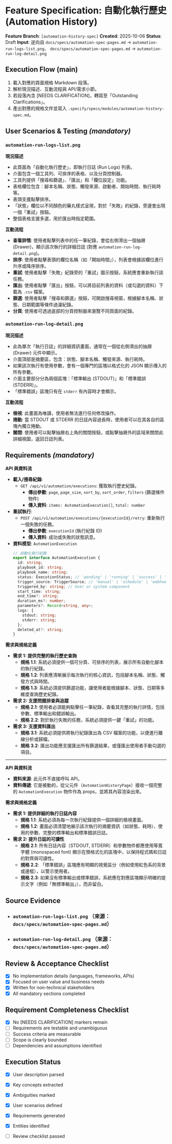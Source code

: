 # Feature Specification: 自動化執行歷史 (Automation History)

**Feature Branch**: `[automation-history-spec]`
**Created**: 2025-10-06
**Status**: Draft
**Input**: 逆向自 `docs/specs/automation-spec-pages.md` → ``automation-run-logs-list.png``、 `docs/specs/automation-spec-pages.md` → ``automation-run-log-detail.png``

## Execution Flow (main)
1. 載入對應的頁面規格 Markdown 段落。
2. 解析現況描述、互動流程與 API/需求小節。
3. 若段落內含 [NEEDS CLARIFICATION]，轉寫至「Outstanding Clarifications」。
4. 產出對應的規格文件並寫入 `.specify/specs/modules/automation-history-spec.md`。

## User Scenarios & Testing *(mandatory)*
### `automation-run-logs-list.png`

**現況描述**
- 此頁面為「自動化執行歷史」，即執行日誌 (Run Logs) 列表。
- 介面包含一個工具列、可排序的表格、以及分頁控制器。
- 工具列提供「搜尋和篩選」、「匯出」和「欄位設定」功能。
- 表格欄位包含：腳本名稱、狀態、觸發來源、啟動者、開始時間、執行耗時等。
- 表頭支援點擊排序。
- 「狀態」欄位以不同顏色的藥丸樣式呈現，對於「失敗」的紀錄，旁邊會出現一個「重試」按鈕。
- 整個表格支援多選，用於匯出時指定範圍。

**互動流程**
- **查看詳情**: 使用者點擊列表中的任一筆紀錄，會從右側滑出一個抽屜 (Drawer)，顯示該次執行的詳細日誌 (對應 `automation-run-log-detail.png`)。
- **排序**: 使用者點擊表頭的欄位名稱（如「開始時間」），列表會根據該欄位進行升序或降序排序。
- **重試**: 使用者點擊「失敗」紀錄旁的「重試」圖示按鈕，系統應會重新執行該任務。
- **匯出**: 使用者點擊「匯出」按鈕，可以將目前列表的資料（或勾選的資料）下載為 `.csv` 檔案。
- **篩選**: 使用者點擊「搜尋和篩選」按鈕，可開啟搜尋視窗，根據腳本名稱、狀態、日期範圍等條件過濾紀錄。
- **分頁**: 使用者可透過底部的分頁控制器來瀏覽不同頁面的紀錄。

### `automation-run-log-detail.png`

**現況描述**
- 此為單次「執行日誌」的詳細資訊畫面，通常在一個從右側滑出的抽屜 (Drawer) 元件中顯示。
- 介面頂部是摘要區，包含：狀態、腳本名稱、觸發來源、執行耗時。
- 如果該次執行有使用參數，會有一個專門的區塊以格式化的 JSON 顯示傳入的所有參數。
- 介面主要部分分為兩個區塊：「標準輸出 (STDOUT)」和「標準錯誤 (STDERR)」。
- 「標準錯誤」區塊只有在 `stderr` 有內容時才會顯示。

**互動流程**
- **檢視**: 此畫面為唯讀，使用者無法進行任何修改操作。
- **捲動**: 當 STDOUT 或 STDERR 的日誌內容過長時，使用者可以在其各自的區塊內獨立捲動。
- **關閉**: 使用者可以點擊抽屜右上角的關閉按鈕，或點擊抽屜外的區域來關閉此詳細視圖，返回日誌列表。

## Requirements *(mandatory)*
**API 與資料流**
- **載入/搜尋紀錄**:
  - `GET /api/v1/automation/executions`: 獲取執行歷史紀錄。
    - **傳出參數**: `page`, `page_size`, `sort_by`, `sort_order`, `filters` (篩選條件物件)
    - **傳入資料**: `items: AutomationExecution[]`, `total: number`
- **重試執行**:
  - `POST /api/v1/automation/executions/{executionId}/retry`: 重新執行一個失敗的任務。
    - **傳出參數**: `executionId` (執行紀錄 ID)
    - **傳入資料**: 成功或失敗的狀態訊息。
- **資料模型**: `AutomationExecution`
  ```typescript
  // 自動化執行紀錄
  export interface AutomationExecution {
    id: string;
    playbook_id: string;
    playbook_name: string;
    status: ExecutionStatus; // 'pending' | 'running' | 'success' | 'failed' | 'cancelled'
    trigger_source: TriggerSource; // 'manual' | 'schedule' | 'webhook' | 'event'
    triggered_by: string; // User or system component
    start_time: string;
    end_time?: string;
    duration_ms?: number;
    parameters?: Record<string, any>;
    logs: {
      stdout: string;
      stderr: string;
    };
    deleted_at?: string;
  }
  ```

**需求與規格定義**
- **需求 1: 提供完整的執行歷史查詢**
  - **規格 1.1**: 系統必須提供一個可分頁、可排序的列表，展示所有自動化腳本的執行紀錄。
  - **規格 1.2**: 列表應清晰展示每次執行的核心資訊，包括腳本名稱、狀態、觸發方式與時間。
  - **規格 1.3**: 系統必須提供篩選功能，讓使用者能根據腳本、狀態、日期等多維度查詢歷史紀錄。
- **需求 2: 支援問題排查與追蹤**
  - **規格 2.1**: 使用者必須能夠點擊任一筆紀錄，查看其完整的執行詳情，包括參數、標準輸出和錯誤輸出。
  - **規格 2.2**: 對於執行失敗的任務，系統必須提供一鍵「重試」的功能。
- **需求 3: 支援資料匯出**
  - **規格 3.1**: 系統必須提供將執行紀錄匯出為 CSV 檔案的功能，以便進行離線分析或歸檔。
  - **規格 3.2**: 匯出功能應支援匯出所有篩選結果，或僅匯出使用者手動勾選的項目。
---

**API 與資料流**
- **資料來源**: 此元件不直接呼叫 API。
- **資料傳遞**: 它是被動的，從父元件（`AutomationHistoryPage`）接收一個完整的 `AutomationExecution` 物件作為 props，並將其內容渲染出來。

**需求與規格定義**
- **需求 1: 提供詳細的執行日誌內容**
  - **規格 1.1**: 系統必須為每一次執行紀錄提供一個詳細的檢視畫面。
  - **規格 1.2**: 畫面必須清楚地展示該次執行的摘要資訊（如狀態、耗時）、使用的參數、完整的標準輸出和標準錯誤日誌。
- **需求 2: 提升日誌的可讀性**
  - **規格 2.1**: 所有日誌內容（STDOUT, STDERR）和參數物件都應使用等寬字體 (monospaced font) 顯示在預格式化的區塊中，以保持程式碼和日誌的對齊與可讀性。
  - **規格 2.2**: 「標準錯誤」區塊應有明顯的視覺區分（例如使用紅色系的背景或邊框），以警示使用者。
  - **規格 2.3**: 如果沒有標準輸出或標準錯誤，系統應在對應區塊顯示明確的提示文字（例如「無標準輸出」），而非留白。

## Source Evidence
- ### `automation-run-logs-list.png` （來源：`docs/specs/automation-spec-pages.md`）
- ### `automation-run-log-detail.png` （來源：`docs/specs/automation-spec-pages.md`）

## Review & Acceptance Checklist
- [x] No implementation details (languages, frameworks, APIs)
- [x] Focused on user value and business needs
- [x] Written for non-technical stakeholders
- [x] All mandatory sections completed

## Requirement Completeness Checklist
- [x] No [NEEDS CLARIFICATION] markers remain
- [ ] Requirements are testable and unambiguous
- [ ] Success criteria are measurable
- [ ] Scope is clearly bounded
- [ ] Dependencies and assumptions identified

## Execution Status
- [x] User description parsed
- [x] Key concepts extracted
- [x] Ambiguities marked
- [x] User scenarios defined
- [x] Requirements generated
- [x] Entities identified
- [ ] Review checklist passed

